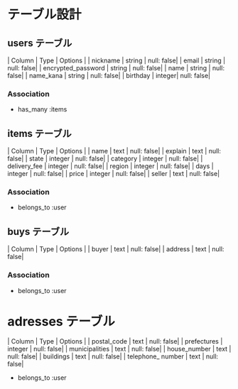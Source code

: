 # テーブル設計

## users テーブル


| Column             | Type   | Options    |
| nickname           | string | null: false|
| email              | string | null: false|
| encrypted_password | string | null: false|
| name               | string | null: false|
| name_kana          | string | null: false|
| birthday           | integer| null: false|
### Association
 - has_many :items

## items テーブル

| Column             | Type   | Options    |
| name               | text | null: false|
| explain              | text | null: false|
| state             | integer | null: false|
| category          | integer | null: false|
| delivery_fee      | integer | null: false|
| region            | integer | null: false|
| days              | integer | null: false|
| price             | integer | null: false|
| seller             | text | null: false|
### Association
- belongs_to :user 

## buys テーブル
| Column             | Type   | Options    |
| buyer              | text   | null: false|
| address            | text   | null: false|
### Association
- belongs_to :user

# adresses テーブル
| Column             | Type   | Options    |
| postal_code        | text   | null: false|
| prefectures       | integer | null: false|
| municipalities    | text    | null: false|
| house_number      | text    | null: false|
| buildings         | text    | null: false|
| telephone_ number | text    | null: false|
- belongs_to :user
